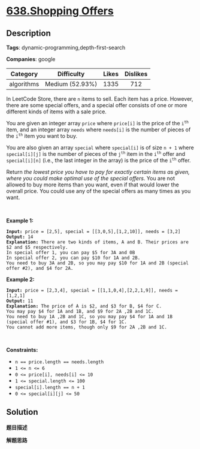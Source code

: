 # [638.Shopping Offers](https://leetcode.com/problems/shopping-offers/description/)

## Description

**Tags**: dynamic-programming,depth-first-search

**Companies**: google

| Category | Difficulty | Likes | Dislikes |
| :------: | :--------: | :---: | :------: |
| algorithms | Medium (52.93%) | 1335 | 712 |

<p>In LeetCode Store, there are <code>n</code> items to sell. Each item has a price. However, there are some special offers, and a special offer consists of one or more different kinds of items with a sale price.</p>
<p>You are given an integer array <code>price</code> where <code>price[i]</code> is the price of the <code>i<sup>th</sup></code> item, and an integer array <code>needs</code> where <code>needs[i]</code> is the number of pieces of the <code>i<sup>th</sup></code> item you want to buy.</p>
<p>You are also given an array <code>special</code> where <code>special[i]</code> is of size <code>n + 1</code> where <code>special[i][j]</code> is the number of pieces of the <code>j<sup>th</sup></code> item in the <code>i<sup>th</sup></code> offer and <code>special[i][n]</code> (i.e., the last integer in the array) is the price of the <code>i<sup>th</sup></code> offer.</p>
<p>Return <em>the lowest price you have to pay for exactly certain items as given, where you could make optimal use of the special offers</em>. You are not allowed to buy more items than you want, even if that would lower the overall price. You could use any of the special offers as many times as you want.</p>
<p>&nbsp;</p>
<p><strong class="example">Example 1:</strong></p>
<pre><code><strong>Input:</strong> price = [2,5], special = [[3,0,5],[1,2,10]], needs = [3,2]
<strong>Output:</strong> 14
<strong>Explanation:</strong> There are two kinds of items, A and B. Their prices are $2 and $5 respectively. 
In special offer 1, you can pay $5 for 3A and 0B
In special offer 2, you can pay $10 for 1A and 2B. 
You need to buy 3A and 2B, so you may pay $10 for 1A and 2B (special offer #2), and $4 for 2A.</code></pre>
<p><strong class="example">Example 2:</strong></p>
<pre><code><strong>Input:</strong> price = [2,3,4], special = [[1,1,0,4],[2,2,1,9]], needs = [1,2,1]
<strong>Output:</strong> 11
<strong>Explanation:</strong> The price of A is $2, and $3 for B, $4 for C. 
You may pay $4 for 1A and 1B, and $9 for 2A ,2B and 1C. 
You need to buy 1A ,2B and 1C, so you may pay $4 for 1A and 1B (special offer #1), and $3 for 1B, $4 for 1C. 
You cannot add more items, though only $9 for 2A ,2B and 1C.</code></pre>
<p>&nbsp;</p>
<p><strong>Constraints:</strong></p>
<ul>
  <li><code>n == price.length == needs.length</code></li>
  <li><code>1 &lt;= n &lt;= 6</code></li>
  <li><code>0 &lt;= price[i], needs[i] &lt;= 10</code></li>
  <li><code>1 &lt;= special.length &lt;= 100</code></li>
  <li><code>special[i].length == n + 1</code></li>
  <li><code>0 &lt;= special[i][j] &lt;= 50</code></li>
</ul>

## Solution

**题目描述**

**解题思路**
